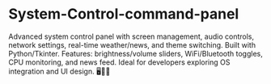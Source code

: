 # System-Control-command-panel
Advanced system control panel with screen management, audio controls, network settings, real-time weather/news, and theme switching. Built with Python/Tkinter. Features: brightness/volume sliders, WiFi/Bluetooth toggles, CPU monitoring, and news feed. Ideal for developers exploring OS integration and UI design. 🖥️🔧🌐
